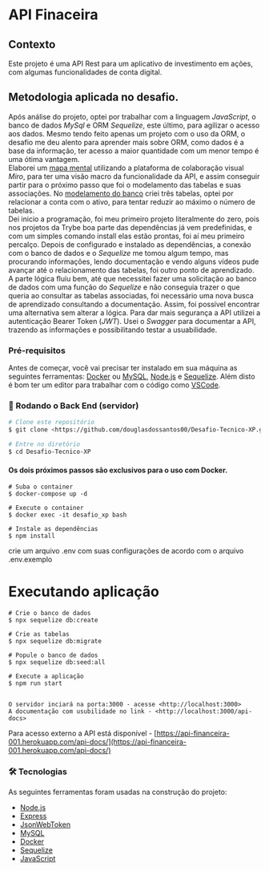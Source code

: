 # API Finaceira

## Contexto
Este projeto é uma API Rest para um aplicativo de investimento em ações, com algumas funcionalidades de conta digital.

## Metodologia aplicada no desafio.

Após análise do projeto, optei por trabalhar com a linguagem *JavaScript*, o banco de dados *MySql* e ORM *Sequelize*, este último, para agilizar o acesso aos dados. Mesmo tendo feito apenas um projeto com o uso da ORM, o desafio me deu alento para aprender mais sobre ORM, como dados é a base da informação, ter acesso a maior quantidade com um menor tempo é uma ótima vantagem.  
Elaborei um [mapa mental](https://github.com/douglasdossantos00/Desafio-Tecnico-XP/blob/main/images/Mapa%20mental%20desafio%20XP.png) utilizando a plataforma de colaboração visual *Miro*, para ter uma visão macro da funcionalidade da API, e assim conseguir partir para o próximo passo que foi o modelamento das tabelas e suas associações.
No [modelamento do banco](https://github.com/douglasdossantos00/Desafio-Tecnico-XP/blob/main/images/Modelagem%20do%20banco.png) criei três tabelas, optei por relacionar a conta com o ativo, para tentar reduzir ao máximo o número de tabelas.  
Dei inicio a programação, foi meu primeiro projeto literalmente do zero, pois nos projetos da Trybe boa parte das dependências já vem predefinidas, e com um simples comando install elas estão prontas, foi aí meu primeiro percalço. Depois de configurado e instalado as dependências, a conexão com o banco de dados e o *Sequelize* me tomou algum tempo, mas procurando informações, lendo documentação e vendo alguns vídeos pude avançar até o relacionamento das tabelas, foi outro ponto de aprendizado.  
A parte lógica fluiu bem, até que necessitei fazer uma solicitação ao banco de dados com uma função do *Sequelize* e não conseguia trazer o que queria ao consultar as tabelas associadas, foi necessário uma nova busca de aprendizado consultando a documentação. Assim, foi possível encontrar uma alternativa sem alterar a lógica. 
Para dar mais segurança a API utilizei a autenticação Bearer Token (*JWT*).
Usei o *Swagger* para documentar a API, trazendo as informações e possibilitando testar a usuabilidade.

### Pré-requisitos

Antes de começar, você vai precisar ter instalado em sua máquina as seguintes ferramentas:
[Docker](https://docker.com/) ou [MySQL](https://dev.mysql.com/), [Node.js](https://nodejs.org/en/) e [Sequelize](https://sequelize.org/). 
Além disto é bom ter um editor para trabalhar com o código como [VSCode](https://code.visualstudio.com/).

### 🎲 Rodando o Back End (servidor)

```bash
# Clone este repositório
$ git clone <https://github.com/douglasdossantos00/Desafio-Tecnico-XP.git>

# Entre no diretório
$ cd Desafio-Tecnico-XP
```
#### Os dois próximos passos são exclusivos para o uso com Docker.
```
# Suba o container
$ docker-compose up -d

# Execute o container
$ docker exec -it desafio_xp bash
```
```
# Instale as dependências
$ npm install
```
crie um arquivo .env com suas configurações de acordo com o arquivo .env.exemplo

# Executando aplicação
```
# Crie o banco de dados
$ npx sequelize db:create

# Crie as tabelas
$ npx sequelize db:migrate

# Popule o banco de dados
$ npx sequelize db:seed:all

# Execute a aplicação
$ npm run start


O servidor inciará na porta:3000 - acesse <http://localhost:3000>               
A documentação com usubilidade no link - <http://localhost:3000/api-docs>  
```
Para acesso externo a API está disponível - [https://api-financeira-001.herokuapp.com/api-docs/](https://api-financeira-001.herokuapp.com/api-docs/)




### 🛠 Tecnologias

As seguintes ferramentas foram usadas na construção do projeto:

- [Node.js](https://nodejs.org/en/)
- [Express](https://expressjs.com/)
- [JsonWebToken](https://www.npmjs.com/package/jsonwebtoken)
- [MySQL](https://dev.mysql.com/)
- [Docker](https://docker.com/)
- [Sequelize](https://sequelize.org/)
- [JavaScript](https://www.javascript.com/)
